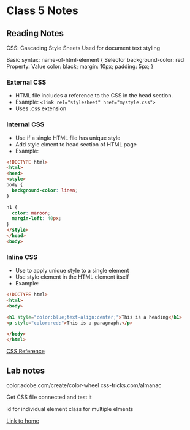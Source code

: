 # Class 5 Notes

## Reading Notes

CSS: Cascading Style Sheets
Used for document text styling

Basic syntax:
name-of-html-element {          Selector
    background-color: red       Property: Value
    color: black;
    margin: 10px;
    padding: 5px;
}

### External CSS

- HTML file includes a reference to the CSS in the head section.
- Example: `<link rel="stylesheet" href="mystyle.css">`
- Uses .css extension

### Internal CSS

- Use if a single HTML file has unique style
- Add style elment to head section of HTML page
- Example:

```html
<!DOCTYPE html>
<html>
<head>
<style>
body {
  background-color: linen;
}

h1 {
  color: maroon;
  margin-left: 40px;
}
</style>
</head>
<body>
```

### Inline CSS

- Use to apply unique style to a single element
- Use style element in the HTML element itself
- Example:

```html
<!DOCTYPE html>
<html>
<body>

<h1 style="color:blue;text-align:center;">This is a heading</h1>
<p style="color:red;">This is a paragraph.</p>

</body>
</html>
```

[CSS Reference](https://developer.mozilla.org/en-US/docs/Web/CSS/Reference)

## Lab notes
color.adobe.com/create/color-wheel
css-tricks.com/almanac

Get CSS file connected and test it

id for individual element
class for multiple elments

[Link to home](https://mikeshen7.github.io/reading-notes)
